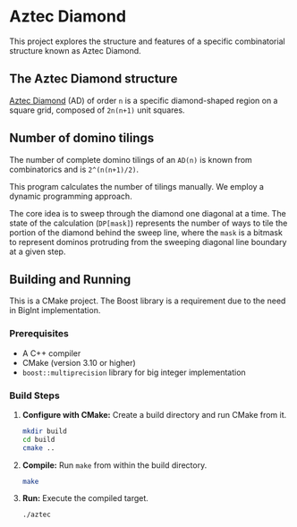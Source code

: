 # Aztec Diamond

This project explores the structure and features of a specific combinatorial structure known as Aztec Diamond.

## The Aztec Diamond structure

[Aztec Diamond](https://en.wikipedia.org/wiki/Aztec_diamond) (AD) of order `n` is a specific diamond-shaped region on a square grid, composed of `2n(n+1)` unit squares.


## Number of domino tilings

The number of complete domino tilings of an `AD(n)` is known from combinatorics and is `2^(n(n+1)/2)`.

This program calculates the number of tilings manually. We employ a dynamic programming approach.

The core idea is to sweep through the diamond one diagonal at a time. 
The state of the calculation (`DP[mask]`) represents the number of ways to tile the portion of the diamond behind the sweep line, 
where the `mask` is a bitmask to represent dominos protruding from the sweeping diagonal line boundary at a given step.

## Building and Running

This is a CMake project. The Boost library is a requirement due to the need in BigInt implementation.

### Prerequisites

- A C++ compiler
- CMake (version 3.10 or higher)
- `boost::multiprecision` library for big integer implementation

### Build Steps

1.  **Configure with CMake:** Create a build directory and run CMake from it.

    ```bash
    mkdir build
    cd build
    cmake ..
    ```

2.  **Compile:** Run `make` from within the build directory.

    ```bash
    make
    ```

3.  **Run:** Execute the compiled target.

    ```bash
    ./aztec
    ```
